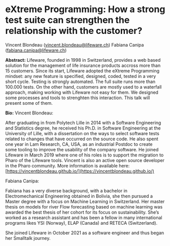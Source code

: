 # eXtreme Programming: How a strong test suite can strengthen the relationship with the customer?

Vincent Blondeau  (vincent.blondeau@lifeware.ch)
Fabiana Canipa  (fabiana.canipa@lifeware.ch)

**Abstract:**
Lifeware, founded in 1998 in Switzerland, provides a web based solution for the management of life insurance products accross more than 15 customers. Since its start, Lifeware adopted the eXtreme Programming mindset: any new feature is specified, designed, coded, tested in a very short cycle. 
Testing is strongly automated. The full suite runs more than 100.000 tests.
On the other hand, customers are mostly used to a waterfall approach, making working with Lifeware not easy for them.
We designed some processes and tools to strenghten this interaction. This talk will present some of them.


**Bio:**
Vincent Blondeau: 

After graduating in from Polytech Lille in 2014 with a Software Engineering and Statistics degree,
he received his Ph.D. in Software Engineering at the University of Lille, 
with a dissertation on the ways to select software tests related to changes that have occurred on the source code. 
He also spent one year in Lam Research, CA, USA, as an industrial Postdoc to create some tooling to improve the 
usability of the company software. 
He joined Lifeware in March 2019 where one of his roles is to support the migration to Pharo of the Lifeware tools.
Vincent is also an active open source developer in the Pharo community.
More information is available here: [https://vincentblondeau.github.io/](https://vincentblondeau.github.io/)


Fabiana Canipa:

Fabiana has a very diverse background, with a bachelor in Electromechanical Engineering obtained in Bolivia, 
she then pursued a Master degree with a focus on Machine Learning in Switzerland. Her master thesis on models
for river Flow forecasting based on machine learning was awarded the best thesis of her cohort for its focus
on sustainability. She’s worked as a research assistant and has been a fellow in many international programs
likes YSI (Norway), ELAP (Canada) and RETECA (Switzerland). 

She joined Lifeware in October 2021 as a software engineer and thus began her Smalltalk journey.
